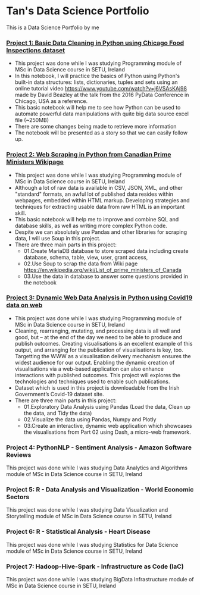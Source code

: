 # Tan's Data Science Portfolio
This is a Data Science Portfolio by me

### [Project 1: Basic Data Cleaning in Python using Chicago Food Inspections dataset](https://github.com/TanThienNguyenVN/Project1_Python_DataCleaning_ChicagoFoodInspections)
- This project was done while I was studying Programming module of MSc in Data Science course in SETU, Ireland
- In this notebook, I will practice the basics of Python using Python's built-in data structures: lists, dictionaries, tuples and sets using an online tutorial video https://www.youtube.com/watch?v=j6VSAsKAj98 made by David Beazley at the talk from the 2016 PyData Conference in Chicago, USA as a reference.
- This basic notebook will help me to see how Python can be used to automate powerful data manipulations with quite big data source excel file (~250MB)
- There are some changes being made to retrieve more information
- The notebook will be presented as a story so that we can easily follow up.

### [Project 2: Web Scraping in Python from Canadian Prime Ministers Wikipage](https://github.com/TanThienNguyenVN/Project2_Python_WebScraping_CanadianPrimeMinisters)
- This project was done while I was studying Programming module of MSc in Data Science course in SETU, Ireland
- Although a lot of raw data is available in CSV, JSON, XML, and other "standard" formats, an awful lot of published data resides within webpages, embedded within HTML markup. Developing strategies and techniques for extracting usable data from raw HTML is an important skill.
- This basic notebook will help me to improve and combine SQL and database skills, as well as writing more complex Python code.
- Despite we can absolutely use Pandas and other libraries for scraping data, I will use Soup in this project.
- There are three main parts in this project:
  - 01.Create MariaDB database to store scraped data including create database, schema, table, view, user, grant access,
  - 02.Use Soup to scrap the data from Wiki page https://en.wikipedia.org/wiki/List_of_prime_ministers_of_Canada
  - 03.Use the data in database to answer some questions provided in the notebook

### [Project 3: Dynamic Web Data Analysis in Python using Covid19 data on web](https://github.com/TanThienNguyenVN/Project3_Python_DynamicWebDataAnalysis_Covid19)
- This project was done while I was studying Programming module of MSc in Data Science course in SETU, Ireland
- Cleaning, rearranging, mutating, and processing data is all well and good, but – at the end of the day we need to be able to produce and publish outcomes. Creating visualisations is an excellent example of this output, and arranging for the publication of visualisations is key, too. Targetting the WWW as a visualisation delivery mechanism ensures the widest audience for our output. Enabling the dynamic creation of visualisations via a web-based application can also enhance interactions with published outcomes. This project will explores the technologies and techniques used to enable such publications.
- Dataset which is used in this project is downloadable from the Irish Government’s Covid-19 dataset site.
- There are three main parts in this project: 
   - 01.Exploratory Data Analysis using Pandas (Load the data, Clean up the data, and Tidy the data)
   - 02.Visualize the data using Pandas, Numpy and Plotly
   - 03.Create an interactive, dynamic web application which showcases the visualisations from Part 02 using Dash, a micro-web framework.

### Project 4: PythonNLP - Sentiment Analysis - Amazon Software Reviews
This project was done while I was studying Data Analytics and Algorithms module of MSc in Data Science course in SETU, Ireland

### Project 5: R - Data Analysis and Visualization - World Economic Sectors
This project was done while I was studying Data Visualization and Storytelling module of MSc in Data Science course in SETU, Ireland

### Project 6: R - Statistical Analysis - Heart Disease
This project was done while I was studying Statistics for Data Science module of MSc in Data Science course in SETU, Ireland

### Project 7: Hadoop-Hive-Spark - Infrastructure as Code (IaC)
This project was done while I was studying BigData Infrastructure module of MSc in Data Science course in SETU, Ireland
